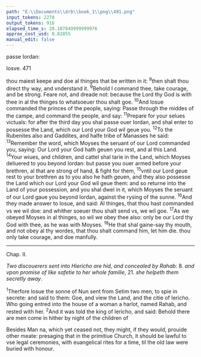 ```yaml
---
path: "E:\\Documents\\drb\\book_1\\png\\491.png"
input_tokens: 2270
output_tokens: 916
elapsed_time_s: 20.187849999999976
approx_cost_usd: 0.02055
manual_edit: false
---
```

passe Iordan:

Iosve. 471

thou maiest keepe and doe al thinges that be written in it: <sup>9</sup>then shalt thou direct thy way, and vnderstand it. <sup>9</sup>Behold I command thee, take courage, and be strong. Feare not, and dreade not: because the Lord thy God is with thee in al the thinges to whatsoeuer thou shalt goe. <sup>10</sup>And Iosue commanded the princes of the people, saying: Passe through the middes of the campe, and command the people, and say: <sup>11</sup>Prepare for your selues victuals: for after the third day you shal passe ouer Iordan, and shal enter to possesse the Land, which our Lord your God wil geue you. <sup>12</sup>To the Rubenites also and Gaddites, and halfe tribe of Manasses he said: <sup>13</sup>Remember the word, which Moyses the seruant of our Lord commanded you, saying: Our Lord your God hath geuen you rest, and al this Land. <sup>14</sup>Your wiues, and children, and cattel shal tarie in the Land, which Moyses deliuered to you beyond Iordan: but passe you ouer armed before your brethren, al that are strong of hand, & fight for them, <sup>15</sup>vntil our Lord geue rest to your brethren as to you also he hath geuen, and they also possesse the Land which our Lord your God wil geue them: and so returne into the Land of your possession, and you shal dwel in it, which Moyses the seruant of our Lord gaue you beyond Iordan, against the rysing of the sunne. <sup>16</sup>And they made answer to Iosue, and said: Al thinges, that thou hast commanded vs we wil doe: and whither soeuer thou shalt send vs, we wil goe. <sup>17</sup>As we obeyed Moyses in al thinges, so wil we obey thee also: only be our Lord thy God with thee, as he was with Moyses. <sup>18</sup>He that shal gaine-say thy mouth, and not obey al thy wordes, that thou shalt command him, let him die. thou only take courage, and doe manfully.

<hr>

Chap. II.

*Two discouerers sent into Hiericho are hid, and concealed by Rahab*: 8. *and vpon promise of like safetie to her whole familie*, 21. *she helpeth them secretly away*.

<sup>1</sup>Therfore Iosue the sonne of Nun sent from Setim two men, to spie in secrete: and said to them: Goe, and view the Land, and the citie of Iericho. Who going entred into the house of a woman a harlot, named Rahab, and rested with her. <sup>2</sup>And it was told the king of Iericho, and said: Behold there are men come in hither by night of the children of

[^1]: Besides Man na, which yet ceased not, they might, if they would, prouide other meate: presaging that in the primitiue Church, it should be lawful to vse legal ceremonies, with euangelical rites for a time, til the old law were buried with honour.

<aside>Besides Man na, which yet ceased not, they might, if they would, prouide other meate: presaging that in the primitiue Church, it should be lawful to vse legal ceremonies, with euangelical rites for a time, til the old law were buried with honour.</aside>